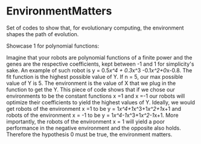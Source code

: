 # EnvironmentMatters
Set of codes to show that, for evolutionary computing, the environment shapes the path of evolution.

Showcase 1 for polynomial functions:

Imagine that your robots are polynomial functions of a finite power and the genes are the respective coefficients, kept between -1 and 1 for simplicity's sake. An example of such robot is y = 0.5*x^4 + 0.3*x^3 -0.1*x^2+0*x-0.8. 
The fit function is the highest possible value of Y. If n = 5, our max possible value of Y is 5. The environment is the value of X that we plug in the function to get the Y. This piece of code shows that if we chose our environments to be the constant functions x =1 and x =-1 our robots will optimize their coefficients to yield the highest values of Y. Ideally, we would get robots of the environment x =1 to be y = 1*x^4+1*x^3+1*x^2+1*x+1 and robots of the environment x = -1 to be y = 1*x^4-1*x^3+1*x^2-1*x+1. More importantly, the robots of the environment x = 1 will yield a poor performance in the negative environment and the opposite also holds. Therefore the hypothesis 0 must be true, the environment matters.
